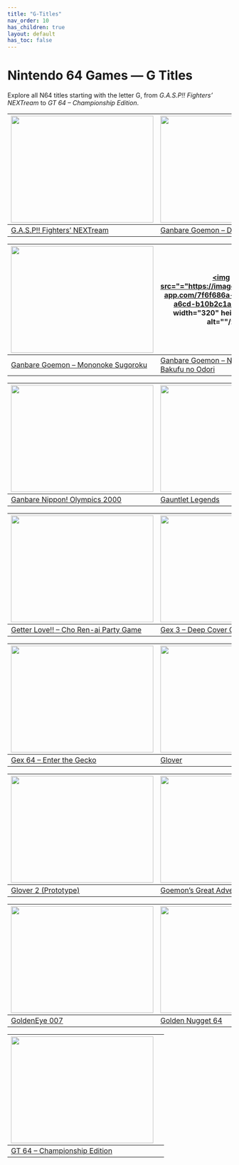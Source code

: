 ```yaml
---
title: "G-Titles"
nav_order: 10
has_children: true
layout: default
has_toc: false
---
```


# Nintendo 64 Games — G Titles

Explore all N64 titles starting with the letter G, from *G.A.S.P!! Fighters’ NEXTream* to *GT 64 – Championship Edition*.

| <a href="g/gasp-fighters-nextream"><img src="https://images.launchbox-app.com/422cbb3b-09f4-4a60-834c-b4ac6b5459c1.jpg" width="320" height="240" alt=""/></a> | <a href="g/ganbare-goemon-derodero"><img src="https://images.launchbox-app.com/e632b9f9-0d3a-473b-890b-5e3dd64d9033.jpg" width="320" height="240" alt=""/></a> |
|---|---|
| [G.A.S.P!! Fighters’ NEXTream](gasp-fighters-nextream) | [Ganbare Goemon – Derodero Douchuu…](ganbare-goemon-derodero)

| <a href="g/ganbare-goemon-mononoke-sugoroku"><img src="https://images.launchbox-app.com/2beccdaa-f316-4d94-85c3-466677fe9246.png" width="320" height="240" alt=""/></a> | <a href="g/ganbare-goemon-neo-momoyama-bakufu-no-odori"><img src="="https://images.launchbox-app.com/7f6f686a-8fd6-4b47-a6cd-b10b2c1a96d1.png" width="320" height="240" alt=""/></a> |
|---|---|
| [Ganbare Goemon – Mononoke Sugoroku](ganbare-goemon-mononoke-sugoroku) | [Ganbare Goemon – Neo Momoyama Bakufu no Odori](ganbare-goemon-neo-momoyama-bakufu-no-odori)

| <a href="g/ganbare-nippon-olympics-2000-international-track-field"><img src="https://images.launchbox-app.com/a30cbbf1-e21a-401a-808a-2dae4d5abbb3.jpg" width="320" height="240" alt=""/></a> | <a href="g/gauntlet-legends"><img src="https://images.launchbox-app.com/709f99c5-72af-4259-9952-dd254975cef1.jpg" width="320" height="240" alt=""/></a> |
|---|---|
| [Ganbare Nippon! Olympics 2000](ganbare-nippon-olympics-2000-international-track-field) | [Gauntlet Legends](gauntlet-legends)

| <a href="g/getter-love"><img src="https://images.launchbox-app.com/0397d953-a2d5-4a71-94b8-040754cc5c8b.png" width="320" height="240" alt=""/></a> | <a href="g/gex-3-deep-cover-gecko"><img src="https://images.launchbox-app.com/8a035bdd-954c-4278-b52d-c7b91d67ea4f.jpg" width="320" height="240" alt=""/></a> |
|---|---|
| [Getter Love!! – Cho Ren-ai Party Game](getter-love) | [Gex 3 – Deep Cover Gecko](gex-3-deep-cover-gecko)

| <a href="g/gex-64-enter-the-gecko"><img src="https://images.launchbox-app.com/31f86eb5-45eb-4387-82e8-ee1cb82e5419.jpg" width="320" height="240" alt=""/></a> | <a href="g/glover"><img src="https://images.launchbox-app.com/40d10abb-42cf-414a-a630-b15b7cdf7a75.jpg" width="320" height="240" alt=""/></a> |
|---|---|
| [Gex 64 – Enter the Gecko](gex-64-enter-the-gecko) | [Glover](glover)

| <a href="g/glover-2-prototype"><img src="https://images.launchbox-app.com/4cb56eb5-9711-4bdf-8d11-ff39724060c5.png" width="320" height="240" alt=""/></a> | <a href="g/goemons-great-adventure-mystical-ninja-2"><img src="https://images.launchbox-app.com/6c62e38a-5381-4c95-a88d-11e534141769.jpg" width="320" height="240" alt=""/></a> |
|---|---|
| [Glover 2 (Prototype)](glover-2-prototype) | [Goemon’s Great Adventure](goemons-great-adventure-mystical-ninja-2)

| <a href="g/goldeneye-007"><img src="https://images.launchbox-app.com/fd44cd4d-fac0-45b9-a36f-dcf0e2279755.jpg" width="320" height="240" alt=""/></a> | <a href="g/golden-nugget-64"><img src="" width="320" height="240" alt=""/></a> |
|---|---|
| [GoldenEye 007](goldeneye-007) | [Golden Nugget 64](golden-nugget-64)

| <a href="g/gt-64-championship-edition"><img src="https://images.launchbox-app.com/f9a65e42-e997-4a55-9d58-85b99b109288.jpg" width="320" height="240" alt=""/></a> |  |
|---|---|
| [GT 64 – Championship Edition](gt-64-championship-edition) |  |
